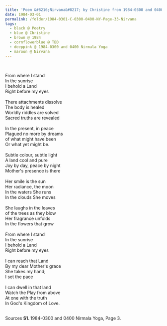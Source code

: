 ```yaml
---
title: 'Poem &#8216;Nirvana&#8217; by Christine from 1984-0300 and 0400 Nirmala Yoga, Page 3'
date: 1984-03-01
permalink: /folder/1984-0301-C-0300-0400-NY-Page-33-Nirvana
tags:
  - black @ Poetry
  - blue @ Christine
  - brown @ 1984
  - cornflowerblue @ TBD
  - deeppink @ 1984-0300 and 0400 Nirmala Yoga
  - maroon @ Nirvana
---
```


<br>

<p>
From where I stand<br>
In the sunrise<br>
I behold a Land<br>
Right before my eyes<br>
<br>
There attachments dissolve<br>
The body is healed<br>
Worldly riddles are solved<br>
Sacred truths are revealed<br>
<br>
In the present, in peace<br>
Plagued no more by dreams<br>
of what might have been<br>
Or what yet might be.<br>
<br>
Subtle colour, subtle light<br>
A land cool and pure<br>
Joy by day, peace by night<br>
Mother's presence is there<br>
<br>
Her smile is the sun<br>
Her radiance, the moon<br>
In the waters She runs<br>
In the clouds She moves<br>
<br>
She laughs in the leaves<br>
of the trees as they blow<br>
Her fragrance unfolds<br>
In the flowers that grow<br>
<br>
From where I stand<br>
In the sunrise<br>
I behold a Land<br>
Right before my eyes<br>
<br>
I can reach that Land<br>
By my dear Mother's grace<br>
She takes my hand;<br>
I set the pace<br>
<br>
I can dwell in that land<br>
Watch the Play from above<br>
At one with the truth<br>
In God's Kingdom of Love.<br>
</p>

<br>

<wave-list>
<list-title color="DarkSeaGreen" width="40">Sources</list-title>
  <list-item color="BlanchedAlmond"  width="280"><b>S1. </b> 1984-0300 and 0400 Nirmala Yoga, Page 3.</list-item>
</wave-list>